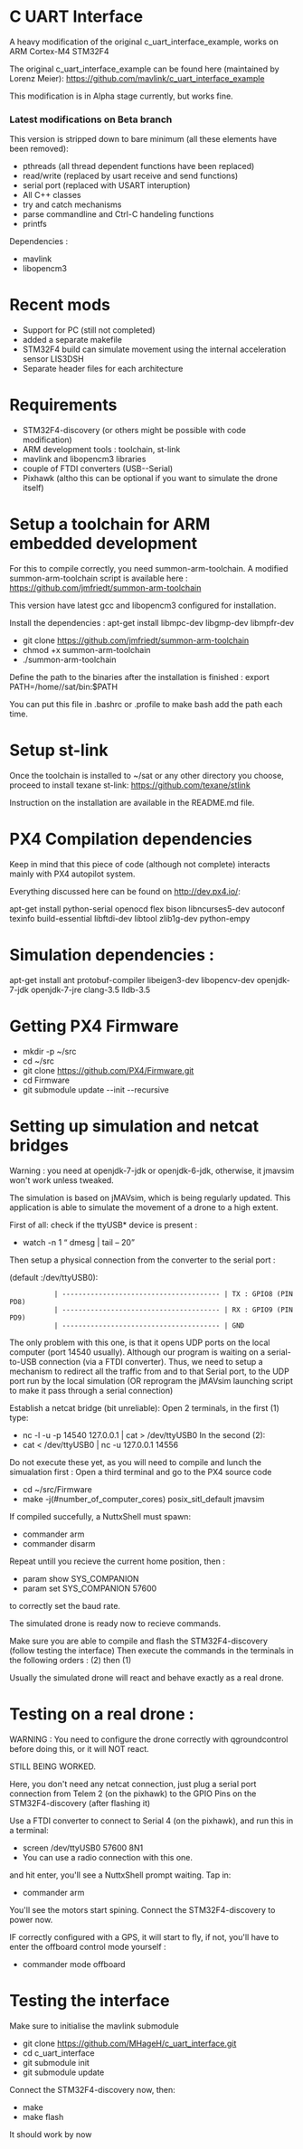 # C UART Interface
A heavy modification of the original c_uart_interface_example, works on ARM 
Cortex-M4 STM32F4

The original c_uart_interface_example can be found here (maintained by Lorenz 
Meier): https://github.com/mavlink/c_uart_interface_example

This modification is in Alpha stage currently, but works fine.

### Latest modifications on Beta branch

This version is stripped down to bare minimum (all these elements have been 
removed): 
- pthreads (all thread dependent functions have been replaced)
- read/write (replaced by usart receive and send functions)
- serial port (replaced with USART interuption)
- All C++ classes 
- try and catch mechanisms
- parse commandline and Ctrl-C handeling functions
- printfs

Dependencies :
- mavlink
- libopencm3

# Recent mods 
- Support for PC (still not completed)
- added a separate makefile
- STM32F4 build can simulate movement using the internal acceleration sensor
LIS3DSH
- Separate header files for each architecture
 
# Requirements
- STM32F4-discovery (or others might be possible with code modification)
- ARM development tools : toolchain, st-link
- mavlink and libopencm3 libraries
- couple of FTDI converters (USB--Serial)
- Pixhawk (altho this can be optional if you want to simulate the drone itself)

# Setup a toolchain for ARM embedded development
For this to compile correctly, you need summon-arm-toolchain. 
A modified summon-arm-toolchain script is available here :
https://github.com/jmfriedt/summon-arm-toolchain

This version have latest gcc and libopencm3 configured for installation.

Install the dependencies :
apt-get install libmpc-dev libgmp-dev libmpfr-dev

- git clone https://github.com/jmfriedt/summon-arm-toolchain
- chmod +x summon-arm-toolchain 
- ./summon-arm-toolchain

Define the path to the binaries after the installation is finished :
export PATH=/home/<USERNAME>/sat/bin:$PATH

You can put this file in .bashrc or .profile to make bash add the path 
each time.

# Setup st-link
Once the toolchain is installed to ~/sat or any other directory you choose, 
proceed to install texane st-link:
https://github.com/texane/stlink 

Instruction on the installation are available in the README.md file.

# PX4 Compilation dependencies
Keep in mind that this piece of code (although not complete) interacts mainly 
with PX4 autopilot system.

Everything discussed here can be found on http://dev.px4.io/:

apt-get install python-serial openocd flex bison libncurses5-dev autoconf
texinfo build-essential libftdi-dev libtool zlib1g-dev python-empy

# Simulation dependencies :
apt-get install ant protobuf-compiler libeigen3-dev libopencv-dev openjdk-7-jdk
openjdk-7-jre clang-3.5 lldb-3.5

# Getting PX4 Firmware 
- mkdir -p ~/src
- cd ~/src
- git clone https://github.com/PX4/Firmware.git
- cd Firmware
- git submodule update --init --recursive

# Setting up simulation and netcat bridges
Warning : you need at openjdk-7-jdk or openjdk-6-jdk, otherwise, it jmavsim 
won't work unless tweaked.

The simulation is based on jMAVsim, which is being regularly updated. This 
application is able to simulate the movement of a drone to a high extent.

First of all: check if the ttyUSB* device is present :
- watch -n 1 “ dmesg | tail – 20” 

Then setup a physical connection from the converter to the serial port :

(default :/dev/ttyUSB0):                                           
  

               | --------------------------------------- | TX : GPIO8 (PIN PD8)
               | --------------------------------------- | RX : GPIO9 (PIN PD9)
               | --------------------------------------- | GND
                        
The only problem with this one, is that it opens UDP ports on the local 
computer (port 14540 usually). Although our program is waiting on a 
serial-to-USB connection (via a FTDI converter).
Thus, we need to setup a mechanism to redirect all the traffic from and to 
that Serial port, to the UDP port run by the local simulation (OR reprogram 
the jMAVsim launching script to make it pass through a serial connection)

Establish a netcat bridge (bit unreliable):
Open 2 terminals, in the first (1) type: 
- nc -l -u -p 14540 127.0.0.1 | cat > /dev/ttyUSB0 
In the second (2):
- cat < /dev/ttyUSB0 | nc -u 127.0.0.1 14556

Do not execute these yet, as you will need to compile and lunch the 
simualation first :
Open a third terminal and go to the PX4 source code
- cd ~/src/Firmware 
- make -j(#number_of_computer_cores) posix_sitl_default jmavsim

If compiled succefully, a NuttxShell must spawn:
- commander arm
- commander disarm

Repeat untill you recieve the current home position, then :
- param show SYS_COMPANION
- param set SYS_COMPANION 57600 

to correctly set the baud rate.

The simulated drone is ready now to recieve commands.

Make sure you are able to compile and flash the STM32F4-discovery (follow 
testing the interface)
Then execute the commands in the terminals in the following orders : (2) 
then (1)

Usually the simulated drone will react and behave exactly as a real drone.

# Testing on a real drone :
WARNING : You need to configure the drone correctly with qgroundcontrol before 
doing this, or it will NOT react.

STILL BEING WORKED.

Here, you don't need any netcat connection, just plug a serial port connection 
from Telem 2 (on the pixhawk) to the GPIO Pins on the STM32F4-discovery (after 
flashing it)

Use a FTDI converter to connect to Serial 4 (on the pixhawk), and run this in 
a terminal:
- screen /dev/ttyUSB0 57600 8N1
- You can use a radio connection with this one.

and hit enter, you'll see a NuttxShell prompt waiting.
Tap in: 
- commander arm

You'll see the motors start spining.
Connect the STM32F4-discovery to power now.

IF correctly configured with a GPS, it will start to fly, if not, you'll have 
to enter the offboard control mode yourself :
- commander mode offboard 

# Testing the interface
Make sure to initialise the mavlink submodule

- git clone https://github.com/MHageH/c_uart_interface.git
- cd c_uart_interface
- git submodule init
- git submodule update 

Connect the STM32F4-discovery now, then:

- make
- make flash

It should work by now
